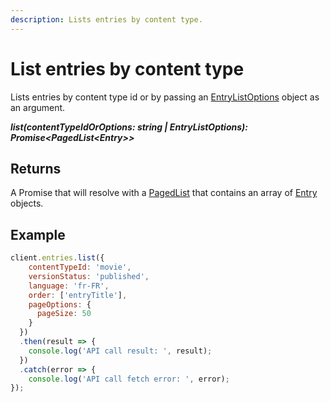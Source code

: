 ```yaml
---
description: Lists entries by content type.
---
```

# List entries by content type

Lists entries by content type id or by passing an [EntryListOptions](/model/entry-list-options.md) object as an argument.

***list(contentTypeIdOrOptions: string | EntryListOptions): Promise&lt;PagedList&lt;Entry&gt;&gt;***

## Returns

A Promise that will resolve with a [PagedList](/model/paged-list.md) that contains an array of [Entry](/model/entry.md) objects.

## Example

```js
client.entries.list({    
    contentTypeId: 'movie',
    versionStatus: 'published',
    language: 'fr-FR',
    order: ['entryTitle'],
    pageOptions: {      
      pageSize: 50
    }    
  })
  .then(result => {      
    console.log('API call result: ', result);              
  })
  .catch(error => {
    console.log('API call fetch error: ', error);      
});
```
